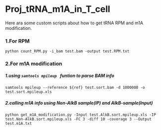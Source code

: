 # Proj_tRNA_m1A_in_T_cell

Here ara some custom  scripts about how to get tRNA RPM and m1A modification.

### 1.For RPM 
`
python count_RPM.py -i_bam test.bam -output test.RPM.txt
`
### 2.For m1A modification

##### 1.using `samtools mpileup ` funtion to parse BAM info

`samtools mpileup --reference ${ref} test.sort.bam -d 1000000 -o test.sort.mpileup.xls`

##### 2.calling m1A info using Non-AlkB sample(IP) and AlkB-sample(Input)

 `
 python get_m1A_modification.py -Input test.AlkB.sort.mpileup.xls -IP test.Non-AlkB.sort.mpileup.xls -FC 3 -diff 10 -coverage 3 --Output test.m1A.txt
 `
